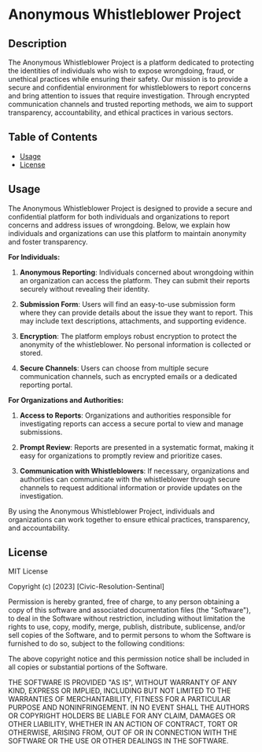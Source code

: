 # Anonymous Whistleblower Project

## Description

The Anonymous Whistleblower Project is a platform dedicated to protecting the identities of individuals who wish to expose wrongdoing, fraud, or unethical practices while ensuring their safety. Our mission is to provide a secure and confidential environment for whistleblowers to report concerns and bring attention to issues that require investigation. Through encrypted communication channels and trusted reporting methods, we aim to support transparency, accountability, and ethical practices in various sectors.

## Table of Contents

- [Usage](#usage)
- [License](#license)



## Usage
The Anonymous Whistleblower Project is designed to provide a secure and confidential platform for both individuals and organizations to report concerns and address issues of wrongdoing. Below, we explain how individuals and organizations can use this platform to maintain anonymity and foster transparency.

**For Individuals:**

1. **Anonymous Reporting**: Individuals concerned about wrongdoing within an organization can access the platform. They can submit their reports securely without revealing their identity.

2. **Submission Form**: Users will find an easy-to-use submission form where they can provide details about the issue they want to report. This may include text descriptions, attachments, and supporting evidence.

3. **Encryption**: The platform employs robust encryption to protect the anonymity of the whistleblower. No personal information is collected or stored.

4. **Secure Channels**: Users can choose from multiple secure communication channels, such as encrypted emails or a dedicated reporting portal.

**For Organizations and Authorities:**

1. **Access to Reports**: Organizations and authorities responsible for investigating reports can access a secure portal to view and manage submissions.

2. **Prompt Review**: Reports are presented in a systematic format, making it easy for organizations to promptly review and prioritize cases.

3. **Communication with Whistleblowers**: If necessary, organizations and authorities can communicate with the whistleblower through secure channels to request additional information or provide updates on the investigation.

By using the Anonymous Whistleblower Project, individuals and organizations can work together to ensure ethical practices, transparency, and accountability.


## License

MIT License

Copyright (c) [2023] [Civic-Resolution-Sentinal]

Permission is hereby granted, free of charge, to any person obtaining a copy
of this software and associated documentation files (the "Software"), to deal
in the Software without restriction, including without limitation the rights
to use, copy, modify, merge, publish, distribute, sublicense, and/or sell
copies of the Software, and to permit persons to whom the Software is
furnished to do so, subject to the following conditions:

The above copyright notice and this permission notice shall be included in all
copies or substantial portions of the Software.

THE SOFTWARE IS PROVIDED "AS IS", WITHOUT WARRANTY OF ANY KIND, EXPRESS OR
IMPLIED, INCLUDING BUT NOT LIMITED TO THE WARRANTIES OF MERCHANTABILITY,
FITNESS FOR A PARTICULAR PURPOSE AND NONINFRINGEMENT. IN NO EVENT SHALL THE
AUTHORS OR COPYRIGHT HOLDERS BE LIABLE FOR ANY CLAIM, DAMAGES OR OTHER
LIABILITY, WHETHER IN AN ACTION OF CONTRACT, TORT OR OTHERWISE, ARISING FROM,
OUT OF OR IN CONNECTION WITH THE SOFTWARE OR THE USE OR OTHER DEALINGS IN THE
SOFTWARE.
